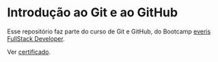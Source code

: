 # Introdução ao Git e ao GitHub
Esse repositório faz parte do curso de Git e GitHub, do Bootcamp [everis FullStack Developer](https://digitalinnovation.one/bootcamps/everis-fullstack-developer).

Ver [certificado](https://certificates.digitalinnovation.one/C65BFDE9).
